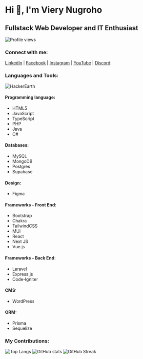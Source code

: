 # Hi 👋, I'm Viery Nugroho
## Fullstack Web Developer and IT Enthusiast

![Profile views](https://komarev.com/ghpvc/?username=vierynugroho&label=Profile%20views&color=0e75b6&style=flat)

### Connect with me:
[LinkedIn](https://www.linkedin.com/in/viery-nugroho/) | [Facebook](https://www.facebook.com/maz.viery.5/) | [Instagram](https://www.instagram.com/viery.n/) | [YouTube](https://www.youtube.com/channel/ucqyphpgh0igaprxa6fhom3a) | [Discord](https://discordapp.com/users/732273754310312086)

### Languages and Tools:
![HackerEarth](https://img.shields.io/badge/HackerEarth-%232C3454.svg?style=for-the-badge&logo=HackerEarth&logoColor=Blue)
#### Programming language:
- HTML5
- JavaScript
- TypeScript
- PHP
- Java
- C#

#### Databases:
- MySQL
- MongoDB
- Postgres
- Supabase

#### Design:
- Figma

#### Frameworks - Front End:
- Bootstrap
- Chakra
- TailwindCSS
- MUI
- React
- Next JS
- Vue.js

#### Frameworks - Back End:
- Laravel
- Express.js
- Code-Igniter

#### CMS:
- WordPress

#### ORM:
- Prisma
- Sequelize

### My Contributions:
![Top Langs](https://github-readme-stats.vercel.app/api/top-langs/?username=vierynugroho&layout=compact&theme=radical&border_color=141E61)
![GitHub stats](https://github-readme-stats.vercel.app/api?username=vierynugroho&show_icons=true&theme=radical&border_color=141E61)
![GitHub Streak](https://github-readme-streak-stats.herokuapp.com?user=vierynugroho&theme=radical&border=141E61)
